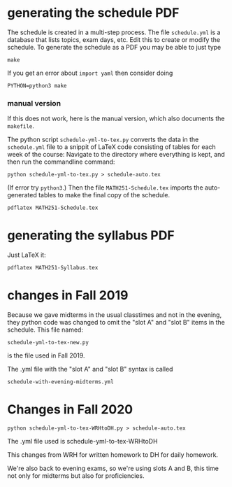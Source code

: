 # generating the schedule PDF

The schedule is created in a multi-step process.  The file `schedule.yml` is a database that lists topics, exam days, etc.  Edit this to create or modify the schedule.  To generate the schedule as a PDF you may be able to just type

	make

If you get an error about `import yaml` then consider doing

	PYTHON=python3 make


### manual version

If this does not work, here is the manual version, which also documents the `makefile`.

The python script `schedule-yml-to-tex.py` converts the data in the `schedule.yml` file to a snippit of LaTeX code consisting of tables for each week of the course:
Navigate to the directory where everything is kept, and then run the commandline command:

	python schedule-yml-to-tex.py > schedule-auto.tex

(If error try `python3`.)  Then the file `MATH251-Schedule.tex` imports the auto-generated tables to make the final copy of the schedule.

	pdflatex MATH251-Schedule.tex

# generating the syllabus PDF

Just LaTeX it:

	pdflatex MATH251-Syllabus.tex
	
# changes in Fall 2019

Because we gave midterms in the usual classtimes and not in the evening, they python code was changed to omit the "slot A" and "slot B" items in the schedule. This file named:
	
	schedule-yml-to-tex-new.py
	
is the file used in Fall 2019.

The .yml file with the "slot A" and "slot B" syntax is called 

	schedule-with-evening-midterms.yml
	
# Changes in Fall 2020

	python schedule-yml-to-tex-WRHtoDH.py > schedule-auto.tex

The .yml file used is 
	schedule-yml-to-tex-WRHtoDH

This changes from WRH for written homework to DH for daily homework.

We're also back to evening exams, so we're using slots A and B, this time not only for midterms but also for proficiencies.	

